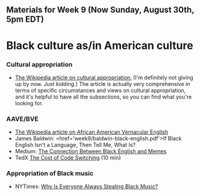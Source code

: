## Materials for Week 9 (Now Sunday, August 30th, 5pm EDT)
# Black culture as/in American culture

### Cultural appropriation
- <a href="https://en.wikipedia.org/wiki/Cultural_appropriation">The Wikipedia article on cultural appropriation.</a> (I'm definitely not giving up by now. Just kidding.) The article is actually very comprehensive in terms of specific circumstances and views on cultural appropriation, and it's helpful to have all the subsections, so you can find what you're looking for. 

### AAVE/BVE
- <a href='https://en.wikipedia.org/wiki/African-American_Vernacular_English'>The Wikipedia article on African American Vernacular English</a>
- James Baldwin: <href='week9/baldwin-black-english.pdf'>If Black English Isn't a Language, Then Tell Me, What Is?</a>
- Medium: <a href='week9/aave-memes.pdf'>The Connection Between Black English and Memes</a>
- TedX <a href=''>The Cost of Code Switching</a> (10 min)

### Appropriation of Black music
- NYTimes: <a href='week9/stealing-black-music.pdf'>Why Is Everyone Always Stealing Black Music?</a>
